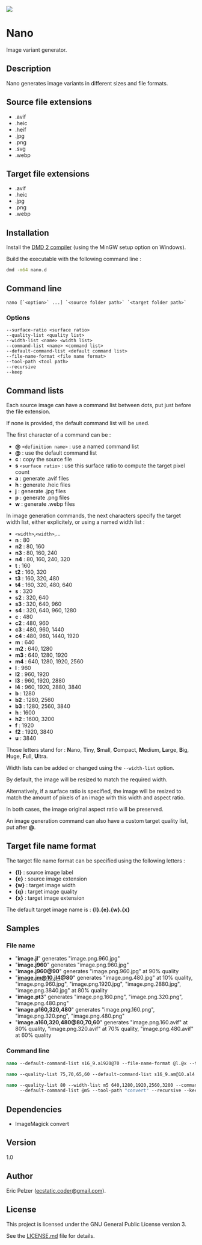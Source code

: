 ![](https://github.com/senselogic/NANO/blob/master/LOGO/nano.png)

# Nano

Image variant generator.

## Description

Nano generates image variants in different sizes and file formats.

## Source file extensions

*    .avif
*    .heic
*    .heif
*    .jpg
*    .png
*    .svg
*    .webp

## Target file extensions

*    .avif
*    .heic
*    .jpg
*    .png
*    .webp

## Installation

Install the [DMD 2 compiler](https://dlang.org/download.html) (using the MinGW setup option on Windows).

Build the executable with the following command line :

```bash
dmd -m64 nano.d
```

## Command line

```
nano [`<option>` ...] `<source folder path>` `<target folder path>`
```

### Options

```
--surface-ratio <surface ratio>
--quality-list <quality list>
--width-list <name> <width list>
--command-list <name> <command list>
--default-command-list <default command list>
--file-name-format <file name format>
--tool-path <tool path>
--recursive
--keep
```

## Command lists

Each source image can have a command list between dots, put just before the file extension.

If none is provided, the default command list will be used.

The first character of a command can be :

*   **@** `<definition name>` : use a named command list
*   **@** : use the default command list
*   **c** : copy the source file
*   **s** `<surface ratio>` : use this surface ratio to compute the target pixel count
*   **a** : generate .avif files
*   **h** : generate .heic files
*   **j** : generate .jpg files
*   **p** : generate .png files
*   **w** : generate .webp files

In image generation commands, the next characters specify the target width list, either explicitely, or using a named width list :

*   `<width>`,`<width>`,...
*   **n** : 80
*   **n2** : 80, 160
*   **n3** : 80, 160, 240
*   **n4** : 80, 160, 240, 320
*   **t** : 160
*   **t2** : 160, 320
*   **t3** : 160, 320, 480
*   **t4** : 160, 320, 480, 640
*   **s** : 320
*   **s2** : 320, 640
*   **s3** : 320, 640, 960
*   **s4** : 320, 640, 960, 1280
*   **c** : 480
*   **c2** : 480, 960
*   **c3** : 480, 960, 1440
*   **c4** : 480, 960, 1440, 1920
*   **m** : 640
*   **m2** : 640, 1280
*   **m3** : 640, 1280, 1920
*   **m4** : 640, 1280, 1920, 2560
*   **l** : 960
*   **l2** : 960, 1920
*   **l3** : 960, 1920, 2880
*   **l4** : 960, 1920, 2880, 3840
*   **b** : 1280
*   **b2** : 1280, 2560
*   **b3** : 1280, 2560, 3840
*   **h** : 1600
*   **h2** : 1600, 3200
*   **f** : 1920
*   **f2** : 1920, 3840
*   **u** : 3840

Those letters stand for : **N**ano, **T**iny, **S**mall, **C**ompact, **M**edium, **L**arge, **B**ig, **H**uge, **F**ull, **U**ltra.

Width lists can be added or changed using the `--width-list` option.

By default, the image will be resized to match the required width.

Alternatively, if a surface ratio is specified, the image will be resized to match the amount of pixels of an image with this width and aspect ratio.

In both cases, the image original aspect ratio will be preserved.

An image generation command can also have a custom target quality list, put after **@**.

## Target file name format

The target file name format can be specified using the following letters :

*   **{l}** : source image label
*   **{e}** : source image extension
*   **{w}** : target image width
*   **{q}** : target image quality
*   **{x}** : target image extension

The default target image name is : **{l}.{e}.{w}.{x}**

## Samples

### File name

*   "**image.jl**" generates "image.png.960.jpg"
*   "**image.j960**" generates "image.png.960.jpg"
*   "**image.j960@90**" generates "image.png.960.jpg" at 90% quality
*   "**image.jm@10.jl4@80**" generates "image.png.480.jpg" at 10% quality, "image.png.960.jpg", "image.png.1920.jpg", "image.png.2880.jpg", "image.png.3840.jpg" at 80% quality
*   "**image.pt3**" generates "image.png.160.png", "image.png.320.png", "image.png.480.png"
*   "**image.p160,320,480**" generates "image.png.160.png", "image.png.320.png", "image.png.480.png"
*   "**image.a160,320,480@80,70,60**" generates "image.png.160.avif" at 80% quality, "image.png.320.avif" at 70% quality, "image.png.480.avif" at 60% quality

### Command line

```csh
nano --default-command-list s16_9.a1920@70 --file-name-format @l.@x --tool-path "convert" --recursive --keep SOURCE/ TARGET/
```

```csh
nano --quality-list 75,70,65,60 --default-command-list s16_9.am@10.al4 --tool-path "convert" --recursive --keep SOURCE/ TARGET/
```

```csh
nano --quality-list 80 --width-list m5 640,1280,1920,2560,3200 --command-list m5 ac@10.am5 --command-list sm5 s16_9.ac@10.am5
     --default-command-list @m5 --tool-path "convert" --recursive --keep SOURCE/ TARGET/
```

## Dependencies

*   ImageMagick convert

## Version

1.0

## Author

Eric Pelzer (ecstatic.coder@gmail.com).

## License

This project is licensed under the GNU General Public License version 3.

See the [LICENSE.md](LICENSE.md) file for details.
